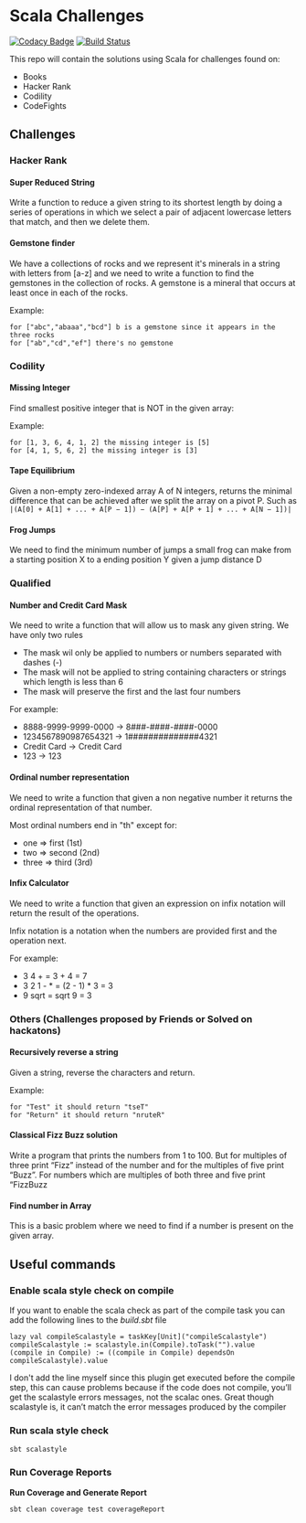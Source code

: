 # Scala Challenges

[![Codacy Badge](https://api.codacy.com/project/badge/Grade/5120a93f50d44aebb6c291072ad363aa)](https://app.codacy.com/app/geektimus/scala-challenges?utm_source=github.com&utm_medium=referral&utm_content=geektimus/scala-challenges&utm_campaign=Badge_Grade_Dashboard)
[![Build Status](https://travis-ci.org/geektimus/scala-challenges.svg?branch=master)](https://travis-ci.org/geektimus/scala-challenges)

This repo will contain the solutions using Scala for challenges found on:

* Books
* Hacker Rank
* Codility
* CodeFights

## Challenges

### Hacker Rank

#### Super Reduced String

Write a function to reduce a given string to its shortest length by doing a series of
operations in which we select a pair of adjacent lowercase letters that match,
and then we delete them.

#### Gemstone finder

We have a collections of rocks and we represent it's minerals in a string with letters from [a-z] and we need to write a function to find the gemstones in the collection of rocks. A gemstone is a mineral that occurs at least once in each of the rocks.

Example:

```
for ["abc","abaaa","bcd"] b is a gemstone since it appears in the three rocks
for ["ab","cd","ef"] there's no gemstone
```

### Codility

#### Missing Integer

Find smallest positive integer that is NOT in the given array:

Example:

```text
for [1, 3, 6, 4, 1, 2] the missing integer is [5]
for [4, 1, 5, 6, 2] the missing integer is [3]
```
#### Tape Equilibrium
Given a non-empty zero-indexed array A of N integers, returns the minimal difference 
that can be achieved after we split the array on a pivot P. Such as 
```|(A[0] + A[1] + ... + A[P − 1]) − (A[P] + A[P + 1] + ... + A[N − 1])|```

#### Frog Jumps
We need to find the minimum number of jumps a small frog can make from a starting position X to a ending position Y 
given a jump distance D

### Qualified

#### Number and Credit Card Mask

We need to write a function that will allow us to mask any given string. We have only two rules

- The mask wil only be applied to numbers or numbers separated with dashes
(-)
- The mask will not be applied to string containing characters or strings which length is less than 6
- The mask will preserve the first and the last four numbers

For example:

- 8888-9999-9999-0000 -> 8###-####-####-0000
- 1234567890987654321 -> 1##############4321
- Credit Card -> Credit Card
- 123 -> 123

#### Ordinal number representation

We need to write a function that given a non negative number it returns the ordinal representation of that number.

Most ordinal numbers end in "th" except for:

* one ⇒ first (1st)
* two ⇒ second (2nd)
* three ⇒ third (3rd)

#### Infix Calculator
We need to write a function that given an expression on infix notation will return the result of the operations.

Infix notation is a notation when the numbers are provided first and the operation next.

For example: 

- 3 4 + = 3 + 4 = 7
- 3 2 1 - * = (2 - 1) * 3 = 3
- 9 sqrt = sqrt 9 = 3

### Others (Challenges proposed by Friends or Solved on hackatons)

#### Recursively reverse a string

Given a string, reverse the characters and return.

Example:

```text
for "Test" it should return "tseT"
for "Return" it should return "nruteR"
```

#### Classical Fizz Buzz solution

Write a program that prints the numbers from 1 to 100. But for multiples 
of three print “Fizz” instead of the number and for the multiples of five print 
“Buzz”. For numbers which are multiples of both three and five print “FizzBuzz

#### Find number in Array

This is a basic problem where we need to find if a number is present on the
given array.

## Useful commands

### Enable scala style check on compile
If you want to enable the scala check as part of the compile task you can add the following lines to the _build.sbt_ file

```
lazy val compileScalastyle = taskKey[Unit]("compileScalastyle")
compileScalastyle := scalastyle.in(Compile).toTask("").value
(compile in Compile) := ((compile in Compile) dependsOn compileScalastyle).value
```
I don't add the line myself since this plugin get executed before the compile step, this can cause problems because if the 
code does not compile, you’ll get the scalastyle errors messages, not the scalac ones. Great though scalastyle is, it can’t 
match the error messages produced by the compiler

### Run scala style check

```
sbt scalastyle
```

### Run Coverage Reports

**Run Coverage and Generate Report**

```
sbt clean coverage test coverageReport
```

